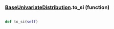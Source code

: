 ### [BaseUnivariateDistribution](BaseUnivariateDistribution.md).to_si (function)


```py

def to_si(self)

```



        

